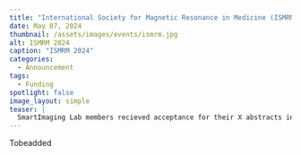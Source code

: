 ```yaml
---
title: "International Society for Magnetic Resonance in Medicine (ISMRM) 2024"
date: May 07, 2024
thumbnail: /assets/images/events/ismrm.jpg
alt: ISMRM 2024
caption: "ISMRM 2024"
categories:
  - Announcement
tags:
  - Funding
spotlight: false
image_layout: simple
teaser: |
  SmartImaging Lab members recieved acceptance for their X abstracts in the field of MR.
---
```


Tobeadded
